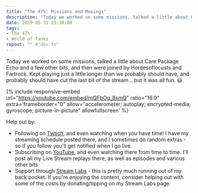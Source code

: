 ```yaml
---
title: "The 47%: Missions and Musings"
description: "Today we worked on some missions, talked a little about Care Package Echo and a few other bits, and then were joined by Hordesoflocusts and Fartrock."
date: 2019-05-31 23:30:00
tags:
- The 47%
- World of Tanks
repost: "" #"dev.to"
---
```


Today we worked on some missions, talked a little about Care Package Echo and a few other bits, and then were joined by Hordesoflocusts and Fartrock. Kept playing just a little longer than we probably should have, and probably should have cut the last bit of the stream&hellip; but it was all fun. :smiley:

<!--more-->

{% include responsive-embed url="https://youtube.com/embed/mQFbOg_8smQ" ratio="16:9" extra='frameborder="0" allow="accelerometer; autoplay; encrypted-media; gyroscope; picture-in-picture" allowfullscreen' %}

Help out by:
 * Following on [Twtich](https://twitch.tv/AnonJr_Live), and even watching when you have time! I have my streaming schedule posted there, and I sometimes do random extras - so if you follow you'll get notified when I go live.
 * Subscribing on [YouTube](http://www.youtube.com/channel/UCXafqhKHbkSUIrq0LAuu0tw), and even watching there from time to time. I'll post all my Live Stream replays there, as well as episodes and various other bits.
 * Support through [Stream Labs](https://streamlabs.com/anonjr_live) - this is pretty much running out of my back pocket. If you're enjoying the content, consider helping out with some of the costs by donating/tipping on my Stream Labs page.